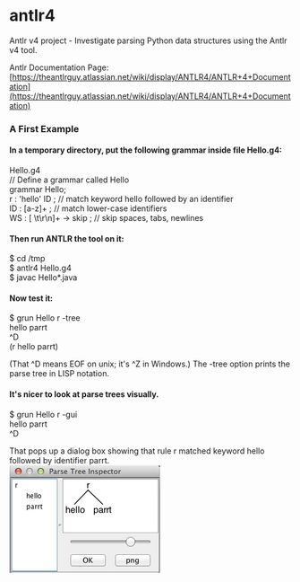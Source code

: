 # antlr4
Antlr v4 project - Investigate parsing Python data structures using the Antlr v4 tool.

Antlr Documentation Page: [https://theantlrguy.atlassian.net/wiki/display/ANTLR4/ANTLR+4+Documentation](https://theantlrguy.atlassian.net/wiki/display/ANTLR4/ANTLR+4+Documentation)  

### A First Example

#### In a temporary directory, put the following grammar inside file Hello.g4:

Hello.g4  
// Define a grammar called Hello  
grammar Hello;  
r  : 'hello' ID ;         // match keyword hello followed by an identifier  
ID : [a-z]+ ;             // match lower-case identifiers  
WS : [ \t\r\n]+ -> skip ; // skip spaces, tabs, newlines  

#### Then run ANTLR the tool on it:
$ cd /tmp  
$ antlr4 Hello.g4  
$ javac Hello*.java  

#### Now test it:
$ grun Hello r -tree  
hello parrt  
^D  
(r hello parrt)  

(That ^D means EOF on unix; it's ^Z in Windows.) The -tree option prints the parse tree in LISP notation.  

#### It's nicer to look at parse trees visually.

$ grun Hello r -gui  
hello parrt  
^D  

That pops up a dialog box showing that rule r matched keyword hello followed by identifier parrt.  
![](./hello-parrt.png)